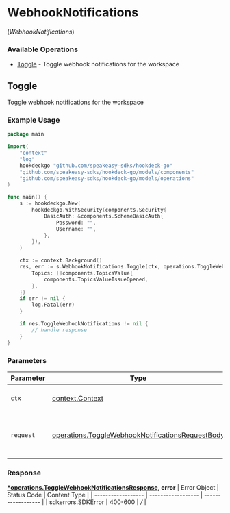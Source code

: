 # WebhookNotifications
(*WebhookNotifications*)

### Available Operations

* [Toggle](#toggle) - Toggle webhook notifications for the workspace

## Toggle

Toggle webhook notifications for the workspace

### Example Usage

```go
package main

import(
	"context"
	"log"
	hookdeckgo "github.com/speakeasy-sdks/hookdeck-go"
	"github.com/speakeasy-sdks/hookdeck-go/models/components"
	"github.com/speakeasy-sdks/hookdeck-go/models/operations"
)

func main() {
    s := hookdeckgo.New(
        hookdeckgo.WithSecurity(components.Security{
            BasicAuth: &components.SchemeBasicAuth{
                Password: "",
                Username: "",
            },
        }),
    )

    ctx := context.Background()
    res, err := s.WebhookNotifications.Toggle(ctx, operations.ToggleWebhookNotificationsRequestBody{
        Topics: []components.TopicsValue{
            components.TopicsValueIssueOpened,
        },
    })
    if err != nil {
        log.Fatal(err)
    }

    if res.ToggleWebhookNotifications != nil {
        // handle response
    }
}
```

### Parameters

| Parameter                                                                                                            | Type                                                                                                                 | Required                                                                                                             | Description                                                                                                          |
| -------------------------------------------------------------------------------------------------------------------- | -------------------------------------------------------------------------------------------------------------------- | -------------------------------------------------------------------------------------------------------------------- | -------------------------------------------------------------------------------------------------------------------- |
| `ctx`                                                                                                                | [context.Context](https://pkg.go.dev/context#Context)                                                                | :heavy_check_mark:                                                                                                   | The context to use for the request.                                                                                  |
| `request`                                                                                                            | [operations.ToggleWebhookNotificationsRequestBody](../../models/operations/togglewebhooknotificationsrequestbody.md) | :heavy_check_mark:                                                                                                   | The request object to use for the request.                                                                           |


### Response

**[*operations.ToggleWebhookNotificationsResponse](../../models/operations/togglewebhooknotificationsresponse.md), error**
| Error Object       | Status Code        | Content Type       |
| ------------------ | ------------------ | ------------------ |
| sdkerrors.SDKError | 400-600            | */*                |
